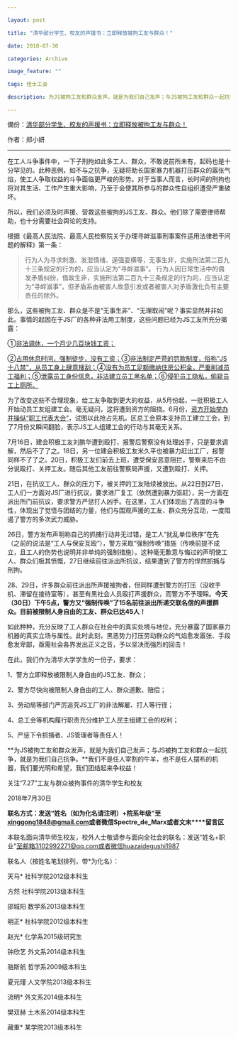 ```yaml
---

layout: post

title: "清华部分学生、校友的声援书：立即释放被拘工友与群众！"

date: 2018-07-30

categories: Archive

image_feature: ""

tags: 佳士工会

description: 为JS被拘工友和群众发声，就是为我们自己发声；与JS被拘工友和群众一起抗争，就是为我们自己抗争。

---
```


備份：[清华部分学生、校友的声援书：立即释放被拘工友与群众！](http://archive.is/yOXFA#selection-21.1-21.27)

作者：郑小妍

---

在工人斗争事件中，一下子刑拘如此多工人、群众，不敢说前所未有，起码也是十分罕见的。此种恶例，如不与之抗争，无疑将助长国家暴力机器打压群众的嚣张气焰，使工人争取权益的斗争面临更严峻的形势。对于当事人而言，长时间的刑拘也将对其生活、工作产生重大影响，乃至于会使其所参与的群众性自组织遭受严重破坏。

所以，我们必须及时声援、营救这些被拘的JS工友、群众。他们除了需要律师帮助，也十分需要社会舆论的支持。

根据《最高人民法院、最高人民检察院关于办理寻衅滋事刑事案件适用法律若干问题的解释》第一条：

> 行为人为寻求刺激、发泄情绪、逞强耍横等，无事生非，实施刑法第二百九十三条规定的行为的，应当认定为“寻衅滋事”。
> 行为人因日常生活中的偶发矛盾纠纷，借故生非，实施刑法第二百九十三条规定的行为的，应当认定为“寻衅滋事”，但矛盾系由被害人故意引发或者被害人对矛盾激化负有主要责任的除外。

那么，这些被拘工友、群众是不是“无事生非”、“无理取闹”呢？事实显然并非如此。事情的起因在于JS厂的各种非法用工制度，这些问题已经为JS工友所充分揭露：

①[非法调休，一个月少几百块钱工资；](https://archive.is/o/yOXFA/https://mp.weixin.qq.com/s?__biz=MzU3MDUzNDQ4Mw==&mid=2247483698&idx=1&sn=aca7adbbddbeccd307dcb75dd225ffdc&scene=21%23wechat_redirect)

②[占用休息时间，强制徒步，没有工资；](https://archive.is/o/yOXFA/https://mp.weixin.qq.com/s?__biz=MzU3MDUzNDQ4Mw==&mid=2247483686&idx=1&sn=2182913da9a7b02146a63a1950caa89b&scene=21%23wechat_redirect)③[非法制定严苛的罚款制度，俗称“JS十八禁”，从员工身上肆意搜刮；](https://archive.is/o/yOXFA/https://mp.weixin.qq.com/s?__biz=MzU3MDUzNDQ4Mw==&mid=2247483689&idx=1&sn=ca2dae2abb46309f5f17adb7d69b1cea&scene=21%23wechat_redirect)④[没有为员工足额缴纳住房公积金，严重削减员工福利；](https://archive.is/o/yOXFA/https://mp.weixin.qq.com/s?__biz=MzU3MDUzNDQ4Mw==&mid=2247483816&idx=1&sn=822e63e05e1e5ecf02c353ae862552fa&scene=21%23wechat_redirect)⑤[泄露员工身份信息，非法建立员工黑名单；](https://archive.is/o/yOXFA/https://mp.weixin.qq.com/s?__biz=MzU3MDUzNDQ4Mw==&mid=2247483779&idx=1&sn=c4bc0479f8d59923d77cb9fffde2f523&scene=21%23wechat_redirect)⑥[侵犯员工隐私，偷窥员工上厕所。](https://archive.is/o/yOXFA/https://mp.weixin.qq.com/s?__biz=MzU3MDUzNDQ4Mw==&mid=2247483711&idx=1&sn=194e47eff48f71d851d20e29a7db580f&scene=21%23wechat_redirect)

为了改变这些不合理现象，给工友争取到更大的权益，从5月份起，一批积极工人开始动员工友组建工会。毫无疑问，这将遭到资方的阻挠。6月份，[资方开始举办并操纵“职工代表大会”](https://archive.is/o/yOXFA/https://mp.weixin.qq.com/s?__biz=MzUyNTg0NzkxNQ==&mid=2247483670&idx=1&sn=15a2bf9eee6d499761c77ca58a58ecad&scene=21%23wechat_redirect)，试图以此抢占先机。区总工会原本支持员工建立工会，到了7月份又瞬间翻脸，表示JS工人组建工会的行动与其毫无关系。

7月16日，建会积极工友刘鹏华遭到殴打，报警后警察没有处理凶手，只是要求调解，然后不了了之。18日，另一位建会积极工友米久平也被暴力赶出工厂，报警同样不了了之。20日，积极工友们前去上班，遭受保安恶意阻拦，警察来后不由分说殴打、关押工友。随后其他工友前往警察局声援，又遭到殴打、关押。

21日，在抗议工人、群众的压力下，被关押的工友陆续被放出。从22日到27日，工人们一方面对JS厂进行抗议，要求进厂复工（依然遭到暴力驱赶），另一方面在派出所门前抗议，要求警方严惩打人凶手。在这里，工人们体现出了高度的斗争性，体现出了觉悟与团结的力量，他们与围观声援的工友、群众充分互动，一度阻遏了警方的多次武力威胁。

26日，警方发布声明称自己的抓捕行动并无过错，是工人“扰乱单位秩序”在先（之前的说法是“工人与保安互殴”），警方采取“强制传唤”措施（传唤前提不成立，且工人的伤势也说明并非单纯的强制措施）。这种毫无歉意与悔过的声明使工人、群众们极其愤慨，27日继续前往派出所抗议，结果遭到了警方的悍然抓捕与刑拘。

28、29日，许多群众前往派出所声援被拘者，但同样遭到警方的打压（没收手机、滞留在接待室等），甚至有黑社会人员殴打声援群众，而警方不予理睬。**今天（30日）下午5点，警方又“强制传唤”了15名前往派出所递交联名信的声援群众。目前被限制人身自由的工友、群众已达45人！**

如此种种，充分反映了工人群众在社会中的真实处境与地位，充分暴露了国家暴力机器的真实立场与属性。此时此刻，黑恶势力打压劳动群众的气焰愈发嚣张、手段愈发卑鄙，亟需社会各界发出正义之音，予以坚决而强烈的回击！

在此，我们作为清华大学学生的一份子，要求：

1、警方立即释放被限制人身自由的JS工友、群众；

2、警方尽快向被限制人身自由的工人、群众道歉、赔偿；

3、劳动局等部门严厉追究JS工厂的非法解雇、打人等行径；

4、总工会等机构履行职责充分维护工人民主组建工会的权利；

5、严惩下令抓捕者、JS管理者等责任人！

**为JS被拘工友和群众发声，就是为我们自己发声；与JS被拘工友和群众一起抗争，就是为我们自己抗争。**我们不是任人宰割的牛羊，也不是任人摆布的机器，我们要光明和希望，我们团结起来争权益！

关注“7.27”工友与群众被拘事件的清华学生和校友

2018年7月30日

**联名方式：****发送“姓名（如为化名请注明）+院系年级”至****xinggong1848@gmail.com****或者微信****Spectre_de_Marx****或者****文末****留言区**

本联名面向清华师生校友，校外人士敬请参与面向全社会的联名：发送“姓名+职业”至邮箱3102992271@qq.com或者微信huazaidegushi1987

联名人（按姓名笔划排列，带*为化名）：

天马* 社科学院2012级本科生

方然 社科学院2013级本科生

邵城阳 数学系2013级本科生

明正* 社科学院2012级本科生

赵光* 化学系2015级研究生

钟欣艺 外文系2014级本科生

骆斯航 哲学系2009级本科生

夏元瑾 人文学院2013级本科生

流明* 外文系2014级本科生

樊双赫 土木系2014级本科生

藏重* 某学院2013级本科生
